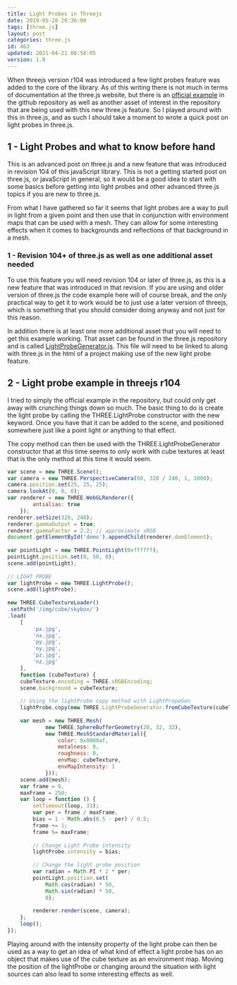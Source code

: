 ```yaml
---
title: Light Probes in Threejs
date: 2019-05-28 20:36:00
tags: [three.js]
layout: post
categories: three.js
id: 463
updated: 2021-04-21 08:58:05
version: 1.9
---
```


When threejs version r104 was introduced a few light probes feature was added to the core of the library. As of this writing there is not much in terms of documentation at the three.js website, but there is an [official example](https://github.com/mrdoob/three.js/blob/master/examples/webgl_lightprobe.html) in the github repository as well as another asset of interest in the repository that are being used with this new three.js feature. So I played around with this in three.js, and as such I should take a moment to wrote a quick post on light probes in three.js.

<!-- more -->

## 1 - Light Probes and what to know before hand

This is an advanced post on three.js and a new feature that was introduced in revision 104 of this javaScript library. This is not a getting started post on three.js, or javaScript in general, so it would be a good idea to start with some basics before getting into light probes and other advanced three.js topics if you are new to three.js.

From what I have gathered so far it seems that light probes are a way to pull in light from a given point and then use that in conjunction with environment maps that can be used with a mesh. They can allow for some interesting effects when it comes to backgrounds and reflections of that background in a mesh.

### 1 - Revision 104+ of three.js as well as one additional asset needed

To use this feature you will need revision 104 or later of three.js, as this is a new feature that was introduced in that revision. If you are using and older version of three.js the code example here will of course break, and the only practical way to get it to work would be to just use a later  version of threejs, which is something that you should consider doing anyway and not just for this reason. 

In addition there is at least one more additional asset that you will need to get this example working. That asset can be found in the three.js repository and is called [LightProbeGenerator.js](https://github.com/mrdoob/three.js/blob/master/examples/js/lights/LightProbeGenerator.js). This file will need to be linked to along with three.js in the html of a project making use of the new light probe feature.

## 2 - Light probe example in threejs r104

I tried to simply the official example in the repository, but could only get away with crunching things down so much. The basic thing to do is create the light probe by calling the THREE.LightProbe constructor with the new keyword. Once you have that it can be added to the scene, and positioned somewhere just like a point light or anything to that effect.

The copy method can then be used with the THREE.LightProbeGenerator constructor that at this time seems to only work with cube textures at least that is the only method at this time it would seem.

```js
var scene = new THREE.Scene();
var camera = new THREE.PerspectiveCamera(60, 320 / 240, 1, 1000);
camera.position.set(25, 25, 25);
camera.lookAt(0, 0, 0);
var renderer = new THREE.WebGLRenderer({
        antialias: true
    });
renderer.setSize(320, 240);
renderer.gammaOutput = true;
renderer.gammaFactor = 2.2; // approximate sRGB
document.getElementById('demo').appendChild(renderer.domElement);
 
var pointLight = new THREE.PointLight(0xffffff);
pointLight.position.set(0, 50, 0);
scene.add(pointLight);
 
// LIGHT PROBE
var lightProbe = new THREE.LightProbe();
scene.add(lightProbe);
 
new THREE.CubeTextureLoader()
.setPath('/img/cube/skybox/')
.load(
    [
        'px.jpg',
        'nx.jpg',
        'py.jpg',
        'ny.jpg',
        'pz.jpg',
        'nz.jpg'
    ],
    function (cubeTexture) {
    cubeTexture.encoding = THREE.sRGBEncoding;
    scene.background = cubeTexture;
 
    // Using the lightProbe copy method with LightPropeGen
    lightProbe.copy(new THREE.LightProbeGenerator.fromCubeTexture(cubeTexture));
 
    var mesh = new THREE.Mesh(
            new THREE.SphereBufferGeometry(20, 32, 32),
            new THREE.MeshStandardMaterial({
                color: 0x0000af,
                metalness: 0,
                roughness: 0,
                envMap: cubeTexture,
                envMapIntensity: 1
            }));
    scene.add(mesh);
    var frame = 0,
    maxFrame = 250;
    var loop = function () {
        setTimeout(loop, 33);
        var per = frame / maxFrame,
        bias = 1 - Math.abs(0.5 - per) / 0.5;
        frame += 1;
        frame %= maxFrame;
 
        // Change Light Probe intensity
        lightProbe.intensity = bias;
 
        // Change the light probe position
        var radian = Math.PI * 2 * per;
        pointLight.position.set(
            Math.cos(radian) * 50,
            Math.sin(radian) * 50,
            0);
 
        renderer.render(scene, camera);
    };
    loop();
});
```

Playing around with the intensity property of the light probe can then be used as a way to get an idea of what kind of effect a light probe has on an object that makes use of the cube texture as an environment map. Moving the position of the lightProbe or changing around the situation with light sources can also lead to some interesting effects as well.